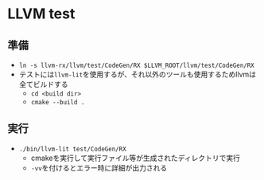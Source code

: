 # LLVM test

## 準備
* `ln -s llvm-rx/llvm/test/CodeGen/RX $LLVM_ROOT/llvm/test/CodeGen/RX`
* テストには`llvm-lit`を使用するが、それ以外のツールも使用するためllvmは全てビルドする
    * `cd <build dir>`
    * `cmake --build .`

## 実行
* `./bin/llvm-lit test/CodeGen/RX`
    * cmakeを実行して実行ファイル等が生成されたディレクトリで実行
    * `-vv`を付けるとエラー時に詳細が出力される
